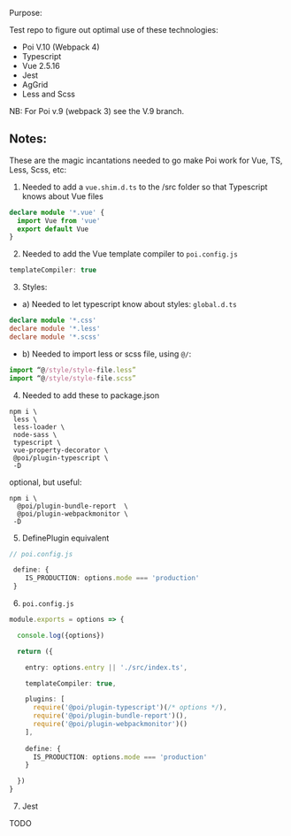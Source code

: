 
Purpose:

Test repo to figure out optimal use of these technologies:

- Poi V.10 (Webpack 4)
- Typescript
- Vue 2.5.16
- Jest
- AgGrid
- Less and Scss

NB: For Poi v.9 (webpack 3) see the V.9 branch.


## Notes:

These are the magic incantations needed to go make Poi work for Vue, TS, Less, Scss, etc:

1) Needed to add a `vue.shim.d.ts` to the /src folder so that Typescript knows about Vue files
 
```ts
declare module '*.vue' {
  import Vue from 'vue'
  export default Vue
}
```

2) Needed to add the Vue template compiler to `poi.config.js`

```js
templateCompiler: true
```


3) Styles:

- a) Needed to let typescript know about styles: `global.d.ts`

```ts
declare module '*.css'
declare module '*.less'
declare module '*.scss'
```

- b) Needed to import less or scss file, using `@/`:

```ts
import “@/style/style-file.less”
import “@/style/style-file.scss”
```

4) Needed to add these to package.json


```shell
npm i \
 less \
 less-loader \
 node-sass \
 typescript \
 vue-property-decorator \
 @poi/plugin-typescript \
 -D 
```

optional, but useful:

```shell
npm i \
  @poi/plugin-bundle-report  \
  @poi/plugin-webpackmonitor \
 -D
```


5) DefinePlugin equivalent

```ts
// poi.config.js

 define: {
    IS_PRODUCTION: options.mode === 'production'
 }

```

6) `poi.config.js`

   
```ts
module.exports = options => {

  console.log({options})

  return ({

    entry: options.entry || './src/index.ts',

    templateCompiler: true,

    plugins: [
      require('@poi/plugin-typescript')(/* options */),
      require('@poi/plugin-bundle-report')(),
      require('@poi/plugin-webpackmonitor')()
    ],
    
    define: {
      IS_PRODUCTION: options.mode === 'production'
    }

  })
}


```

7) Jest

TODO


